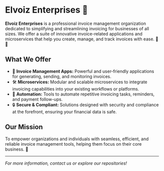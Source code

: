 # Elvoiz Enterprises 🚀

**Elvoiz Enterprises** is a professional invoice management organization dedicated to simplifying and streamlining invoicing for businesses of all sizes. We offer a suite of innovative invoice-related applications and microservices that help you create, manage, and track invoices with ease. 💼📄

## What We Offer

- 🧾 **Invoice Management Apps:** Powerful and user-friendly applications for generating, sending, and monitoring invoices.
- 🛠️ **Microservices:** Modular and scalable microservices to integrate invoicing capabilities into your existing workflows or platforms.
- 🤖 **Automation:** Tools to automate repetitive invoicing tasks, reminders, and payment follow-ups.
- 🔒 **Secure & Compliant:** Solutions designed with security and compliance at the forefront, ensuring your financial data is safe.

## Our Mission

To empower organizations and individuals with seamless, efficient, and reliable invoice management tools, helping them focus on their core business. 🌟

---

*For more information, contact us or explore our repositories!*
